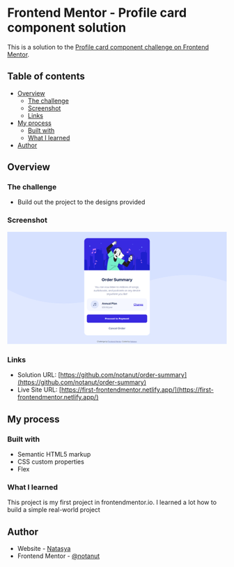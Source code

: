 # Frontend Mentor - Profile card component solution

This is a solution to the [Profile card component challenge on Frontend Mentor](https://www.frontendmentor.io/challenges/profile-card-component-cfArpWshJ).

## Table of contents

- [Overview](#overview)
  - [The challenge](#the-challenge)
  - [Screenshot](#screenshot)
  - [Links](#links)
- [My process](#my-process)
  - [Built with](#built-with)
  - [What I learned](#what-i-learned)
- [Author](#author)


## Overview

### The challenge

- Build out the project to the designs provided

### Screenshot

![](./screenshot.png)

### Links

- Solution URL: [https://github.com/notanut/order-summary](https://github.com/notanut/order-summary)
- Live Site URL: [https://first-frontendmentor.netlify.app/](https://first-frontendmentor.netlify.app/)

## My process

### Built with

- Semantic HTML5 markup
- CSS custom properties
- Flex

### What I learned

This project is my first project in frontendmentor.io. I learned a lot how to build a simple real-world project 

## Author

- Website - [Natasya](https://project-portofolio.netlify.app/)
- Frontend Mentor - [@notanut](https://www.frontendmentor.io/profile/notanut)
